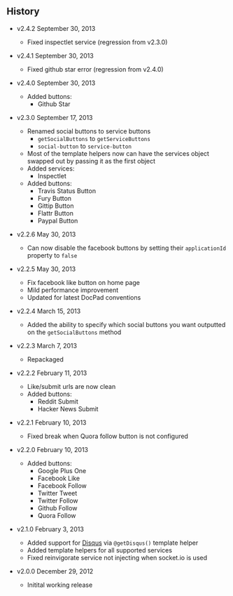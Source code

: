 ## History

- v2.4.2 September 30, 2013
	- Fixed inspectlet service (regression from v2.3.0)

- v2.4.1 September 30, 2013
	- Fixed github star error (regression from v2.4.0)

- v2.4.0 September 30, 2013
	- Added buttons:
		- Github Star

- v2.3.0 September 17, 2013
	- Renamed social buttons to service buttons
		- `getSocialButtons` to `getServiceButtons`
		- `social-button` to `service-button`
	- Most of the template helpers now can have the services object swapped out by passing it as the first object
	- Added services:
		- Inspectlet
	- Added buttons:
		- Travis Status Button
		- Fury Button
		- Gittip Button
		- Flattr Button
		- Paypal Button

- v2.2.6 May 30, 2013
	- Can now disable the facebook buttons by setting their `applicationId` property to `false`

- v2.2.5 May 30, 2013
	- Fix facebook like button on home page
	- Mild performance improvement
	- Updated for latest DocPad conventions

- v2.2.4 March 15, 2013
	- Added the ability to specify which social buttons you want outputted on the `getSocialButtons` method

- v2.2.3 March 7, 2013
	- Repackaged

- v2.2.2 February 11, 2013
	- Like/submit urls are now clean
	- Added buttons:
		- Reddit Submit
		- Hacker News Submit

- v2.2.1 February 10, 2013
	- Fixed break when Quora follow button is not configured

- v2.2.0 February 10, 2013
	- Added buttons:
		- Google Plus One
		- Facebook Like
		- Facebook Follow
		- Twitter Tweet
		- Twitter Follow
		- Github Follow
		- Quora Follow

- v2.1.0 February 3, 2013
	- Added support for [Disqus](http://disqus.com/) via `@getDisqus()` template helper
	- Added template helpers for all supported services
	- Fixed reinvigorate service not injecting when socket.io is used

- v2.0.0 December 29, 2012
	- Initital working release